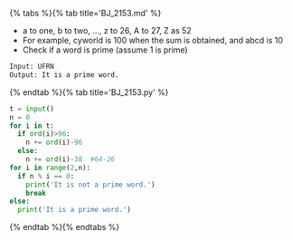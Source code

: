 {% tabs %}{% tab title='BJ_2153.md' %}

* a to one, b to two, …, z to 26, A to 27, Z as 52
* For example, cyworld is 100 when the sum is obtained, and abcd is 10
* Check if a word is prime (assume 1 is prime)

```txt
Input: UFRN
Output: It is a prime word.
```

{% endtab %}{% tab title='BJ_2153.py' %}

```py
t = input()
n = 0
for i in t:
  if ord(i)>96:
    n += ord(i)-96
  else:
    n += ord(i)-38  #64-26
for i in range(2,n):
  if n % i == 0:
    print('It is not a prime word.')
    break
else:
  print('It is a prime word.')
```

{% endtab %}{% endtabs %}
